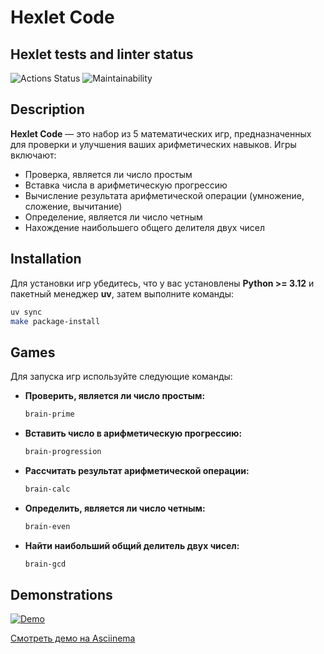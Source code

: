 # Hexlet Code

## Hexlet tests and linter status

![Actions Status](https://github.com/artmazloev/python-project-49/actions/workflows/hexlet-check.yml/badge.svg)
![Maintainability](https://api.codeclimate.com/v1/badges/d3af33a8da8c267828af/maintainability)

## Description

**Hexlet Code** — это набор из 5 математических игр, предназначенных для проверки и улучшения ваших арифметических навыков. Игры включают:

- Проверка, является ли число простым
- Вставка числа в арифметическую прогрессию
- Вычисление результата арифметической операции (умножение, сложение, вычитание)
- Определение, является ли число четным
- Нахождение наибольшего общего делителя двух чисел

## Installation

Для установки игр убедитесь, что у вас установлены **Python >= 3.12** и пакетный менеджер **uv**, затем выполните команды:

```sh
uv sync
make package-install
```

## Games

Для запуска игр используйте следующие команды:

- **Проверить, является ли число простым:**
  ```sh
  brain-prime
  ```
- **Вставить число в арифметическую прогрессию:**
  ```sh
  brain-progression
  ```
- **Рассчитать результат арифметической операции:**
  ```sh
  brain-calc
  ```
- **Определить, является ли число четным:**
  ```sh
  brain-even
  ```
- **Найти наибольший общий делитель двух чисел:**
  ```sh
  brain-gcd
  ```

## Demonstrations

[![Demo](https://asciinema.org/a/jSSgHUMYbqfsc086de8kpOG7B.svg)](https://asciinema.org/a/jSSgHUMYbqfsc086de8kpOG7B)

[Смотреть демо на Asciinema](https://asciinema.org/a/jSSgHUMYbqfsc086de8kpOG7B)
